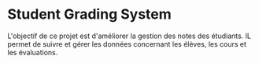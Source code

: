 # Student Grading System

L'objectif de ce projet est d'améliorer la gestion des notes des étudiants. IL permet de suivre et gérer les données concernant les élèves,  les cours et les évaluations.